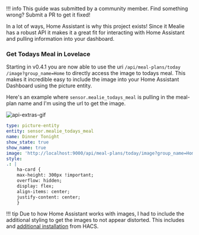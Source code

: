 !!! info
	This guide was submitted by a community member. Find something wrong? Submit a PR to get it fixed!


In a lot of ways, Home Assistant is why this project exists! Since it Mealie has a robust API it makes it a great fit for interacting with Home Assistant and pulling information into your dashboard.

### Get Todays Meal in Lovelace
Starting in v0.4.1 you are now able to use the uri `/api​/meal-plans​/today​/image?group_name=Home` to directly access the image to todays meal. This makes it incredible easy to include the image into your Home Assistant Dashboard using the picture entity. 

Here's an example where `sensor.mealie_todays_meal` is pulling in the meal-plan name and I'm using the url to get the image.

![api-extras-gif](../../assets/img/home-assistant-card.png)

```yaml
type: picture-entity
entity: sensor.mealie_todays_meal
name: Dinner Tonight
show_state: true
show_name: true
image: 'http://localhost:9000/api/meal-plans/today/image?group_name=Home'
style:
.: |
    ha-card {
    max-height: 300px !important;
    overflow: hidden;
    display: flex;
    align-items: center;
    justify-content: center;
    }
```


!!! tip
    Due to how Home Assistant works with images, I had to include the additional styling to get the images to not appear distorted. This includes and [additional installation](https://github.com/thomasloven/lovelace-card-mod) from HACS. 

